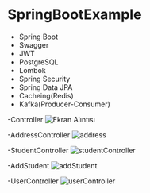 # SpringBootExample
- Spring Boot
- Swagger
- JWT
- PostgreSQL
- Lombok
- Spring Security
- Spring Data JPA
- Cacheing(Redis)
- Kafka(Producer-Consumer)

-Controller
![Ekran Alıntısı](https://user-images.githubusercontent.com/76056196/185902309-797e92e4-38d9-42a8-bbc3-291179c2d745.PNG)

-AddressController
![address](https://user-images.githubusercontent.com/76056196/185902487-82a29f30-be9a-4422-a95d-64442ce17b34.PNG)

-StudentController
![studentController](https://user-images.githubusercontent.com/76056196/185044967-090f6a07-5f2f-4876-8bf7-daf58e6fc7af.PNG)

-AddStudent
![addStudent](https://user-images.githubusercontent.com/76056196/185044960-77095f96-8119-434b-b895-a450c5cfb34d.PNG)

-UserController
![userController](https://user-images.githubusercontent.com/76056196/185044974-c9b68209-d390-455b-b90b-58306118e8a4.PNG)


